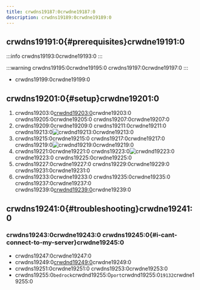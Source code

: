 ```yaml
---
title: crwdns19187:0crwdne19187:0
description: crwdns19189:0crwdne19189:0
---
```


## crwdns19191:0{#prerequisites}crwdne19191:0

:::info
crwdns19193:0crwdne19193:0
:::

:::warning
crwdns19195:0crwdne19195:0 crwdns19197:0crwdne19197:0
:::

- crwdns19199:0crwdne19199:0

## crwdns19201:0{#setup}crwdne19201:0

1. crwdns19203:0[crwdnd19203:0](https://playit.gg/)crwdne19203:0 crwdns19205:0crwdne19205:0 crwdns19207:0crwdne19207:0
2. crwdns19209:0crwdne19209:0 crwdns19211:0crwdne19211:0
   crwdns19213:0![crwdnd19213:0](/img/wiki/playit-gg/running.png)crwdne19213:0
3. crwdns19215:0crwdne19215:0 crwdns19217:0crwdne19217:0
   crwdns19219:0![crwdnd19219:0](/img/wiki/playit-gg/add_tunnel.png)crwdne19219:0
4. crwdns19221:0crwdne19221:0 crwdns19223:0![crwdnd19223:0](/img/wiki/playit-gg/added_tunnel.png)crwdne19223:0 crwdns19225:0crwdne19225:0
5. crwdns19227:0crwdne19227:0 crwdns19229:0crwdne19229:0 crwdns19231:0crwdne19231:0
6. crwdns19233:0crwdne19233:0 crwdns19235:0crwdne19235:0 crwdns19237:0crwdne19237:0
   crwdns19239:0[crwdnd19239:0](#troubleshooting)crwdne19239:0

## crwdns19241:0{#troubleshooting}crwdne19241:0

### crwdns19243:0crwdne19243:0 crwdns19245:0{#i-cant-connect-to-my-server}crwdne19245:0

- crwdns19247:0crwdne19247:0
- crwdns19249:0[crwdnd19249:0](/wiki/geyser/fixing-unable-to-connect-to-world/)crwdne19249:0
- crwdns19251:0crwdne19251:0 crwdns19253:0crwdne19253:0
- crwdns19255:0`bedrock`crwdnd19255:0`port`crwdnd19255:0`19132`crwdne19255:0
